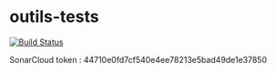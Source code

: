 # outils-tests
[![Build Status](https://travis-ci.com/raphael-hascoet/outils-tests.png)](https://travis-ci.com/raphael-hascoet/outils-tests)

SonarCloud token : 44710e0fd7cf540e4ee78213e5bad49de1e37850
